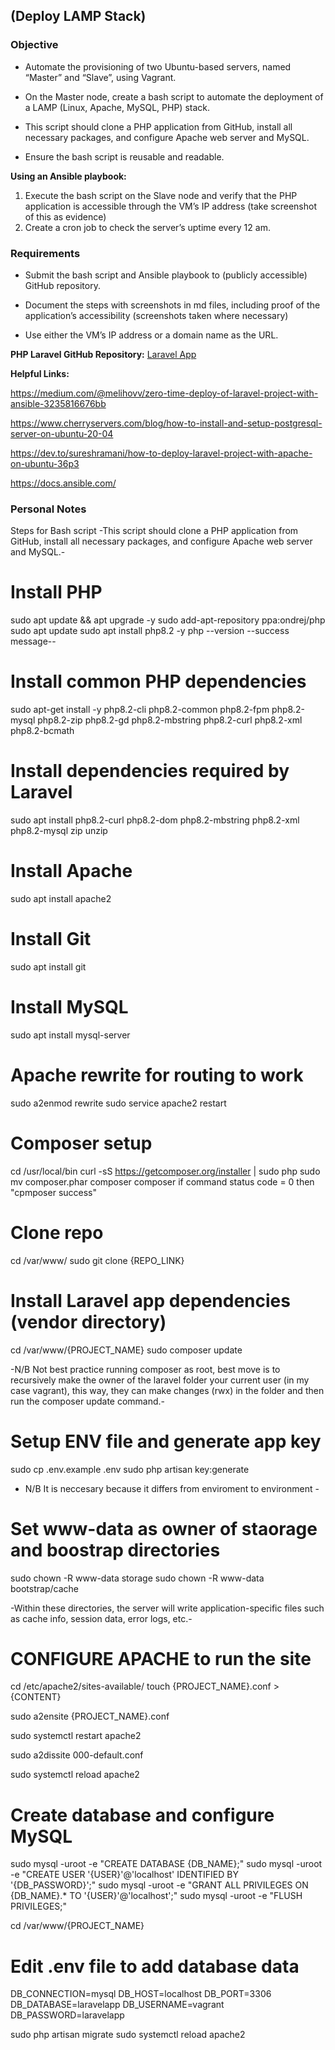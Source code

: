 ## (Deploy LAMP Stack)

### Objective
- Automate the provisioning of two Ubuntu-based servers, named “Master” and “Slave”, using Vagrant.

- On the Master node, create a bash script to automate the deployment of a LAMP (Linux, Apache, MySQL, PHP) stack.

- This script should clone a PHP application from GitHub, install all necessary packages, and configure Apache web server and MySQL. 

- Ensure the bash script is reusable and readable.

**Using an Ansible playbook:**
1. Execute the bash script on the Slave node and verify that the PHP application is accessible through the VM’s IP address (take screenshot of this as evidence)
2. Create a cron job to check the server’s uptime every 12 am.

### Requirements

- Submit the bash script and Ansible playbook to (publicly accessible) GitHub repository.

- Document the steps with screenshots in md files, including proof of the application’s accessibility (screenshots taken where necessary)

- Use either the VM’s IP address or a domain name as the URL.

**PHP Laravel GitHub Repository:**
[Laravel App](https://github.com/laravel/laravel)

**Helpful Links:**

https://medium.com/@melihovv/zero-time-deploy-of-laravel-project-with-ansible-3235816676bb

https://www.cherryservers.com/blog/how-to-install-and-setup-postgresql-server-on-ubuntu-20-04

https://dev.to/sureshramani/how-to-deploy-laravel-project-with-apache-on-ubuntu-36p3

https://docs.ansible.com/




### Personal Notes

Steps for Bash script
-This script should clone a PHP application from GitHub, install all necessary packages, and configure Apache web server and MySQL.-

# Install PHP
sudo apt update && apt upgrade -y
sudo add-apt-repository ppa:ondrej/php
sudo apt update
sudo apt install php8.2 -y
php --version
--success message--

# Install common PHP dependencies
sudo apt-get install -y php8.2-cli php8.2-common php8.2-fpm php8.2-mysql php8.2-zip php8.2-gd php8.2-mbstring php8.2-curl php8.2-xml php8.2-bcmath

# Install dependencies required by Laravel
sudo apt install php8.2-curl php8.2-dom php8.2-mbstring php8.2-xml php8.2-mysql zip unzip



# Install Apache
sudo apt install apache2

# Install Git
sudo apt install git

# Install MySQL
sudo apt install mysql-server

# Apache rewrite for routing to work
sudo a2enmod rewrite
sudo service apache2 restart

# Composer setup
cd /usr/local/bin
curl -sS https://getcomposer.org/installer | sudo php
sudo mv composer.phar composer
composer
if  command status code = 0  then "cpmposer success"

# Clone repo
cd /var/www/
sudo git clone {REPO_LINK}

# Install Laravel app dependencies (vendor directory)
cd /var/www/{PROJECT_NAME}
sudo composer update

-N/B Not best practice running composer as root, best move is to recursively make the owner of the laravel folder your current user (in my case vagrant), this way, they can make changes (rwx) in the folder and then run the composer update command.-

# Setup ENV file and generate app key
sudo cp .env.example .env
sudo php artisan key:generate

- N/B It is neccesary because it differs from enviroment to environment -

# Set www-data as owner of staorage and boostrap directories
sudo chown -R www-data storage
sudo chown -R www-data bootstrap/cache

-Within these directories, the server will write application-specific files such as cache info, session data, error logs, etc.-

# CONFIGURE APACHE to run the site
cd /etc/apache2/sites-available/
touch {PROJECT_NAME}.conf > {CONTENT}

sudo a2ensite {PROJECT_NAME}.conf

sudo systemctl restart apache2

sudo a2dissite 000-default.conf

sudo systemctl reload apache2

# Create database and configure MySQL
sudo mysql -uroot -e "CREATE DATABASE {DB_NAME};"
sudo mysql -uroot -e "CREATE USER '{USER}'@'localhost' IDENTIFIED BY '{DB_PASSWORD}';"
sudo mysql -uroot -e "GRANT ALL PRIVILEGES ON {DB_NAME}.* TO '{USER}'@'localhost';"
sudo mysql -uroot -e "FLUSH PRIVILEGES;"

cd /var/www/{PROJECT_NAME}

# Edit .env file to add database data
DB_CONNECTION=mysql
DB_HOST=localhost
DB_PORT=3306
DB_DATABASE=laravelapp
DB_USERNAME=vagrant
DB_PASSWORD=laravelapp

sudo php artisan migrate
sudo systemctl reload apache2